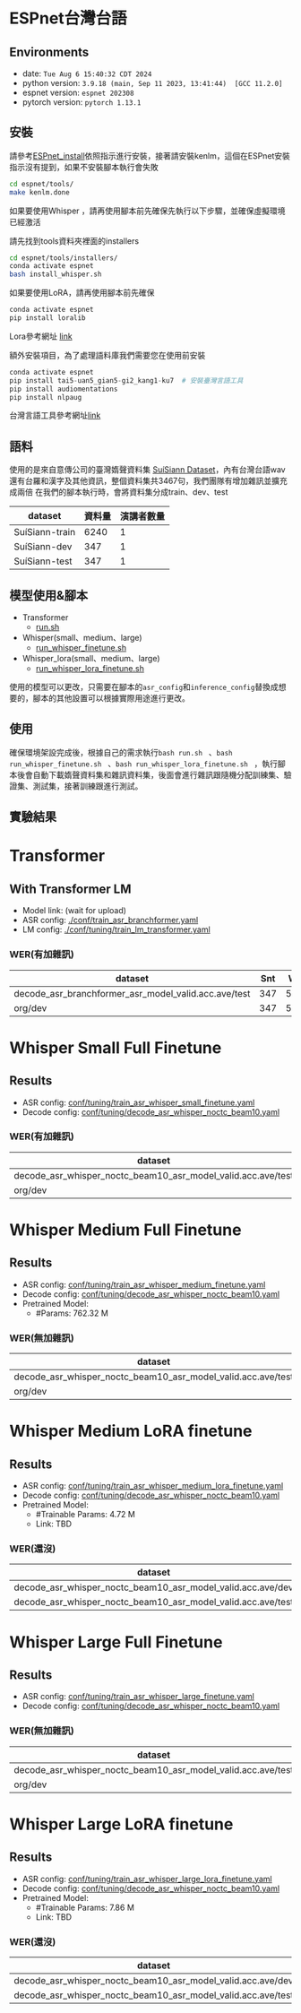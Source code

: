 # ESPnet台灣台語
## Environments
- date: `Tue Aug 6 15:40:32 CDT 2024`
- python version: `3.9.18 (main, Sep 11 2023, 13:41:44)  [GCC 11.2.0]`
- espnet version: `espnet 202308`
- pytorch version: `pytorch 1.13.1`
## 安裝
請參考[ESPnet_install](https://espnet.github.io/espnet/installation.html)依照指示進行安裝，接著請安裝kenlm，這個在ESPnet安裝指示沒有提到，如果不安裝腳本執行會失敗
```bash
cd espnet/tools/
make kenlm.done
```

如果要使用Whisper ，請再使用腳本前先確保先執行以下步驟，並確保虛擬環境已經激活

請先找到tools資料夾裡面的installers
```bash
cd espnet/tools/installers/
conda activate espnet
bash install_whisper.sh
```

如果要使用LoRA，請再使用腳本前先確保 
```bash
conda activate espnet
pip install loralib
```
Lora參考網址 [link](https://github.com/microsoft/LoRA)

額外安裝項目，為了處理語料庫我們需要您在使用前安裝
```python
conda activate espnet
pip install tai5-uan5_gian5-gi2_kang1-ku7  # 安裝臺灣言語工具
pip install audiomentations
pip install nlpaug
```
台灣言語工具參考網址[link](https://i3thuan5.github.io/tai5-uan5_gian5-gi2_kang1-ku7/%E5%AE%89%E8%A3%9D.html)
## 語料
使用的是來自意傳公司的臺灣媠聲資料集 [SuíSiann Dataset](https://suisiann-dataset.ithuan.tw/)，內有台灣台語wav還有台羅和漢字及其他資訊，整個資料集共3467句，我們團隊有增加雜訊並擴充成兩倍
在我們的腳本執行時，會將資料集分成train、dev、test

|dataset|資料量|演講者數量|
|---|---|---|
|SuíSiann-train|6240|1|
|SuíSiann-dev|347|1|
|SuíSiann-test|347|1|

## 模型使用&腳本
- Transformer
  - [run.sh ](https://github.com/yfliao/espnet/blob/master/egs2/formosa_taigi/asr1/run.sh)
- Whisper(small、medium、large)
  - [run_whisper_finetune.sh](https://github.com/yfliao/espnet/blob/master/egs2/formosa_taigi/asr1/run_whisper_finetune.sh)
- Whisper_lora(small、medium、large)
  - [run_whisper_lora_finetune.sh](https://github.com/yfliao/espnet/blob/master/egs2/formosa_taigi/asr1/run_whisper_lora_finetune.sh)

使用的模型可以更改，只需要在腳本的`asr_config`和`inference_config`替換成想要的，腳本的其他設置可以根據實際用途進行更改。

## 使用
確保環境架設完成後，根據自己的需求執行`bash run.sh ` 、`bash run_whisper_finetune.sh ` 、`bash run_whisper_lora_finetune.sh ` ，執行腳本後會自動下載媠聲資料集和雜訊資料集，後面會進行雜訊跟隨機分配訓練集、驗證集、測試集，接著訓練跟進行測試。

## 實驗結果

# Transformer

## With Transformer LM
- Model link: (wait for upload)
- ASR config: [./conf/train_asr_branchformer.yaml](https://github.com/yfliao/espnet/blob/master/egs2/formosa_taigi/asr1/conf/train_asr_branchformer.yaml)
- LM config: [./conf/tuning/train_lm_transformer.yaml](https://github.com/yfliao/espnet/blob/master/egs2/formosa_taigi/asr1/conf/tuning/train_lm_transformer.yaml)

### WER(有加雜訊)

|dataset|Snt|Wrd|Corr|Sub|Del|Ins|Err|S.Err|
|---|---|---|---|---|---|---|---|---|
|decode_asr_branchformer_asr_model_valid.acc.ave/test|347|5102|90.8|9.0|0.2|0.4|9.6|52.4|
|org/dev|347|5150|89.0|10.1|0.9|0.6|11.6|52.7|

# Whisper Small Full Finetune
## Results

- ASR config: [conf/tuning/train_asr_whisper_small_finetune.yaml](https://github.com/yfliao/espnet/blob/master/egs2/formosa_taigi/asr1/conf/tuning/train_asr_whisper_small_finetune.yaml)
- Decode config: [conf/tuning/decode_asr_whisper_noctc_beam10.yaml](https://github.com/yfliao/espnet/blob/master/egs2/formosa_taigi/asr1/conf/tuning/decode_asr_whisper_noctc_beam10.yaml)

### WER(有加雜訊)

|dataset|Snt|Wrd|Corr|Sub|Del|Ins|Err|S.Err|
|---|---|---|---|---|---|---|---|---|
|decode_asr_whisper_noctc_beam10_asr_model_valid.acc.ave/test|347|5610|93.5|6.1|0.4|0.2|6.7|36.6|
|org/dev|347|5586|94.9|4.8|0.3|0.2|5.2|34.3|

# Whisper Medium Full Finetune
## Results

- ASR config: [conf/tuning/train_asr_whisper_medium_finetune.yaml](conf/tuning/train_asr_whisper_medium_finetune.yaml)
- Decode config: [conf/tuning/decode_asr_whisper_noctc_beam10.yaml](conf/tuning/decode_asr_whisper_noctc_beam10.yaml)
- Pretrained Model:
  - #Params: 762.32 M

### WER(無加雜訊)

|dataset|Snt|Wrd|Corr|Sub|Del|Ins|Err|S.Err|
|---|---|---|---|---|---|---|---|---|
|decode_asr_whisper_noctc_beam10_asr_model_valid.acc.ave/test|173|3003|99.5|0.4|0.1|0.0|0.5|7.5|
|org/dev|173|2703|97.3|0.6|2.0|0.0|2.7|8.7|

# Whisper Medium LoRA finetune
## Results

- ASR config: [conf/tuning/train_asr_whisper_medium_lora_finetune.yaml](conf/tuning/train_asr_whisper_medium_lora_finetune.yaml)
- Decode config: [conf/tuning/decode_asr_whisper_noctc_beam10.yaml](conf/tuning/decode_asr_whisper_noctc_beam10.yaml)
- Pretrained Model:
  - #Trainable Params: 4.72 M
  - Link: TBD

### WER(還沒)

|dataset|Snt|Wrd|Corr|Sub|Del|Ins|Err|S.Err|
|---|---|---|---|---|---|---|---|---|
|decode_asr_whisper_noctc_beam10_asr_model_valid.acc.ave/dev|14326|205341|96.9|3.0|0.1|0.1|3.2|27.0|
|decode_asr_whisper_noctc_beam10_asr_model_valid.acc.ave/test|7176|104765|96.6|3.3|0.1|0.1|3.5|28.8|


# Whisper Large Full Finetune
## Results

- ASR config: [conf/tuning/train_asr_whisper_large_finetune.yaml](conf/tuning/train_asr_whisper_large_finetune.yaml)
- Decode config: [conf/tuning/decode_asr_whisper_noctc_beam10.yaml](conf/tuning/decode_asr_whisper_noctc_beam10.yaml)

### WER(無加雜訊)

|dataset|Snt|Wrd|Corr|Sub|Del|Ins|Err|S.Err|
|---|---|---|---|---|---|---|---|---|
|decode_asr_whisper_noctc_beam10_asr_model_valid.acc.ave/test|173|3003|93.8|4.8|1.4|0.4|6.6|45.1|
|org/dev|173|2703|92.9|4.4|2.7|0.8|7.9|46.8|

# Whisper Large LoRA finetune
## Results

- ASR config: [conf/tuning/train_asr_whisper_large_lora_finetune.yaml](conf/tuning/train_asr_whisper_large_lora_finetune.yaml)
- Decode config: [conf/tuning/decode_asr_whisper_noctc_beam10.yaml](conf/tuning/decode_asr_whisper_noctc_beam10.yaml)
- Pretrained Model:
  - #Trainable Params: 7.86 M
  - Link: TBD

### WER(還沒)

|dataset|Snt|Wrd|Corr|Sub|Del|Ins|Err|S.Err|
|---|---|---|---|---|---|---|---|---|
|decode_asr_whisper_noctc_beam10_asr_model_valid.acc.ave/dev|14326|205341|97.6|2.3|0.1|0.1|2.5|22.4|
|decode_asr_whisper_noctc_beam10_asr_model_valid.acc.ave/test|7176|104765|97.3|2.6|0.1|0.1|2.7|23.9|


